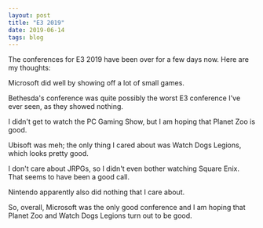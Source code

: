 ```yaml
---
layout: post
title: "E3 2019"
date: 2019-06-14
tags: blog
---
```

The conferences for E3 2019 have been over for a few days now. Here are my thoughts:

Microsoft did well by showing off a lot of small games.
<!--excerpt cutoff-->
Bethesda's conference was quite possibly the worst E3 conference I've ever seen, as they showed nothing.

I didn't get to watch the PC Gaming Show, but I am hoping that Planet Zoo is good.

Ubisoft was meh; the only thing I cared about was Watch Dogs Legions, which looks pretty good.

I don't care about JRPGs, so I didn't even bother watching Square Enix. That seems to have been a good call.

Nintendo apparently also did nothing that I care about.

So, overall, Microsoft was the only good conference and I am hoping that Planet Zoo and Watch Dogs Legions turn out to be good.
